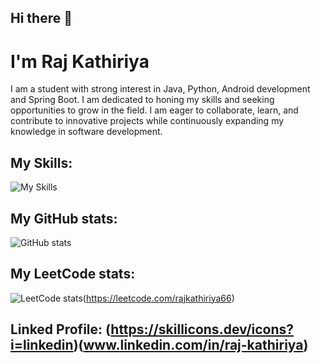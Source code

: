 ## Hi there 👋

# I'm Raj Kathiriya
I am a student with strong interest in Java, Python, Android development and Spring Boot. I am dedicated to honing my skills and seeking opportunities to grow in the field. I am eager to collaborate, learn, and contribute to innovative projects while continuously expanding my knowledge in software development.

## My Skills:
![My Skills](https://skillicons.dev/icons?i=java,python,androidstudio,firebase,postgres,spring)

## My GitHub stats:
![GitHub stats](https://github-readme-stats.vercel.app/api?username=RajKathiriya066&show_icons=true&theme=transparent)

## My LeetCode stats: 
![LeetCode stats](https://leetcard.jacoblin.cool/rajkathiriya66?ext=contest)(https://leetcode.com/rajkathiriya66)

## Linked Profile: (https://skillicons.dev/icons?i=linkedin)(www.linkedin.com/in/raj-kathiriya)

